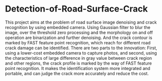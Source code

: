 # Detection-of-Road-Surface-Crack

This project aims at the problem of road surface image denoising and crack recognition by using embedded camera. Using Gaussian filter to blur the image, over the threshold zero processing and the morphology on and off operation are binarization and further denoising. And the crack contour is marked by FAST feature point recognition, which reach for different road crack damage can be identified. There are two parts to the innovation: First, using a lower-cost embedded camera to capture photos, and second, using the characteristics of large difference in gray value between crack region and other regions, the crack profile is marked by the way of FAST feature point recognition. It makes the identification system more integrated and portable, and can judge the crack more accurately and reduce the cost.

